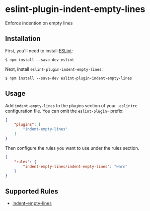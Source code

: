 # eslint-plugin-indent-empty-lines

Enforce indention on empty lines

## Installation

First, you'll need to install [ESLint](http://eslint.org):

```
$ npm install --save-dev eslint
```

Next, install `eslint-plugin-indent-empty-lines`:

```
$ npm install --save-dev eslint-plugin-indent-empty-lines
```


## Usage

Add `indent-empty-lines` to the plugins section of your `.eslintrc` configuration file. You can omit the `eslint-plugin-` prefix:

```json
{
    "plugins": [
        "indent-empty-lines"
    ]
}
```


Then configure the rules you want to use under the rules section.

```json
{
    "rules": {
        "indent-empty-lines/indent-empty-lines": "warn"
    }
}
```

## Supported Rules

* [indent-empty-lines](docs/rules/indent-empty-lines.md)

